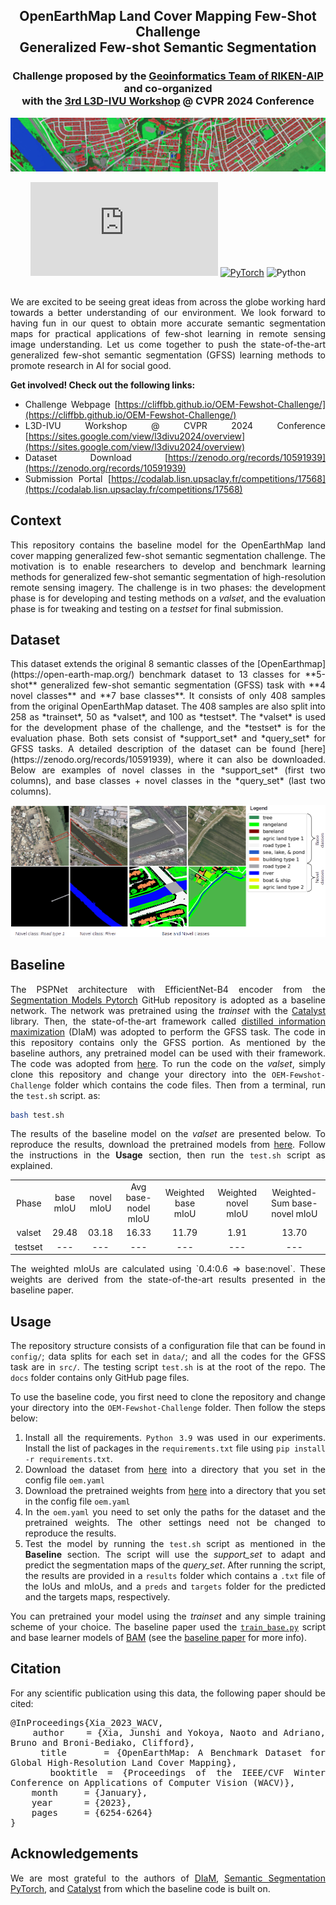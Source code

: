 <div align="center">
	
## OpenEarthMap Land Cover Mapping Few-Shot Challenge </br> Generalized Few-shot Semantic Segmentation
### Challenge proposed by the [Geoinformatics Team of RIKEN-AIP](https://geoinformatics2018.com/) and co-organized </br> with the [3rd L3D-IVU Workshop](https://sites.google.com/view/l3divu2024/overview) @ CVPR 2024 Conference

<p><img src="docs/assets/img/img2.jpg"></p>
</div>

<div align="center">
	
[![GitHub license](https://badgen.net/github/license/Naereen/Strapdown.js)](https://github.com/Naereen/StrapDown.js/blob/master/LICENSE)
<a href="https://pytorch.org/get-started/locally/"><img alt="PyTorch" src="https://img.shields.io/badge/PyTorch-ee4c2c?logo=pytorch&logoColor=white"></a>
![Python](https://img.shields.io/badge/python-3.9+-blue.svg)
</div>

##
<div align="justify">
<p>
	We are excited to be seeing great ideas from across the globe working hard towards a better understanding of our environment. We look forward to having fun in our quest to obtain more 
	accurate semantic segmentation maps for practical applications of few-shot learning in remote sensing image understanding.	
	Let us come together to push the state-of-the-art generalized few-shot semantic segmentation (GFSS) learning methods to promote research in AI for social good.
</p> 
<p>
	
**Get involved! Check out the following links:** </br>
- Challenge Webpage [https://cliffbb.github.io/OEM-Fewshot-Challenge/](https://cliffbb.github.io/OEM-Fewshot-Challenge/)
- L3D-IVU Workshop @ CVPR 2024 Conference [https://sites.google.com/view/l3divu2024/overview](https://sites.google.com/view/l3divu2024/overview)
- Dataset Download [https://zenodo.org/records/10591939](https://zenodo.org/records/10591939)
- Submission Portal [https://codalab.lisn.upsaclay.fr/competitions/17568](https://codalab.lisn.upsaclay.fr/competitions/17568)
</p>
</div>

## Context
<div align="justify">

This repository contains the baseline model for the OpenEarthMap land cover mapping generalized few-shot semantic segmentation challenge. 
The motivation is to enable researchers to develop and benchmark learning methods for generalized few-shot semantic segmentation of high-resolution remote sensing imagery. 
The challenge is in two phases: the development phase is for developing and testing methods on a *valset*, and the evaluation phase is for tweaking and testing on a *testset* for final submission.

</div>

## Dataset
<div align="justify">

<p>	
This dataset extends the original 8 semantic classes of the [OpenEarthmap](https://open-earth-map.org/) benchmark dataset to 13 classes for **5-shot** generalized few-shot semantic segmentation (GFSS) task with **4 novel classes** and **7 base classes**. It consists of only 408 samples from the original OpenEarthMap dataset. The 408 samples are also split into 258 as *trainset*, 50 as *valset*, and 100 as *testset*. The *valset* is used for the development phase of the challenge, and the *testset* is for the evaluation phase. Both sets consist of *support_set* and *query_set* for GFSS tasks. A detailed description of the dataset can be found [here](https://zenodo.org/records/10591939), where it can also be downloaded. Below are examples of novel classes in the *support_set* (first two columns), and base classes + novel classes in the *query_set* (last two columns).
</p>
<p><img src="docs/assets/img/fewshot-examples1.png"></p>
</div>

## Baseline
<div align="justify">

The PSPNet architecture with EfficientNet-B4 encoder from the [Segmentation Models Pytorch](https://github.com/qubvel/segmentation_models.pytorch?tab=readme-ov-file) GitHub repository is adopted as a baseline network.
The network was pretrained using the *trainset* with the [Catalyst](https://catalyst-team.com/) library. Then, the state-of-the-art framework called [distilled information maximization](https://arxiv.org/abs/2211.14126) 
(DIaM) was adopted to perform the GFSS task. The code in this repository contains only the GFSS portion. As mentioned by the baseline authors, any pretrained model can be used with their framework. 
The code was adopted from [here](https://github.com/sinahmr/DIaM?tab=readme-ov-file). To run the code on the *valset*, simply clone this repository and change your directory into the `OEM-Fewshot-Challenge` folder which contains the code files. Then from a terminal, run the `test.sh` script. as:
```bash
bash test.sh 
```
The results of the baseline model on the *valset* are presented below. To reproduce the results, download the pretrained models from [here](https://drive.google.com/file/d/1eLjfUJ2ajAMkJKCsoJr-MGSSzZ-LqDbR/view?usp=sharing). 
Follow the instructions in the **Usage** section, then run the `test.sh` script as explained. 

<table align="center">
    <tr align="center">
        <td>Phase</td>
        <td>base mIoU</td> 
	<td>novel mIoU</td> 
	<td>Avg base-nodel mIoU</td>
        <td>Weighted base mIoU</td> 
	<td>Weighted novel mIoU</td>
	<td>Weighted-Sum base-novel mIoU</td>
    </tr>
    <tr align="center">
        <td>valset</td>
        <td> 29.48 </td> 
	<td> 03.18 </td> 
	<td> 16.33 </td> 
	<td> 11.79 </td> 
	<td> 1.91 </td> 
	<td> 13.70 </td> 
    </tr>
   <tr align="center">
	<td>testset</td>
        <td> --- </td> 
	<td> --- </td> 
	<td> --- </td> 
	<td> --- </td> 
	<td> --- </td> 
	<td> --- </td> 
    </tr>   
</table>
The weighted mIoUs are calculated using `0.4:0.6 => base:novel`. These weights are derived from the state-of-the-art results presented in the baseline paper.

</div>

## Usage
<div align="justify">

The repository structure consists of a configuration file that can be found in `config/`; data splits for each set in `data/`; and  all the codes for the GFSS task are in `src/`. The testing script `test.sh` is at the root of the repo.
The `docs` folder contains only GitHub page files.

To use the baseline code, you first need to clone the repository and change your directory into the `OEM-Fewshot-Challenge` folder. Then follow the steps below:</br>
1. Install all the requirements. `Python 3.9` was used in our experiments. Install the list of packages in the `requirements.txt` file using `pip install -r requirements.txt`.
2. Download the dataset from [here](https://zenodo.org/records/10591939) into a directory that you set in the config file `oem.yaml`
3. Download the pretrained weights from [here](https://drive.google.com/file/d/1eLjfUJ2ajAMkJKCsoJr-MGSSzZ-LqDbR/view?usp=sharing) into a directory that you set in the config file `oem.yaml`
4. In the `oem.yaml` you need to set only the paths for the dataset and the pretrained weights. The other settings need not be changed to reproduce the results.
5. Test the model by running the `test.sh` script as mentioned in the **Baseline** section. The script will use the *support_set* to adapt and predict the segmentation maps of the *query_set*. After running the script, the results are provided in a `results` folder which contains a `.txt` file of the IoUs and mIoUs, and a `preds` and `targets` folder for the predicted and the targets maps, respectively.

You can pretrained your model using the *trainset* and any simple training scheme of your choice. The baseline paper used the [`train_base.py`](https://github.com/chunbolang/BAM/blob/main/train_base.py) script and base learner models of [BAM](https://github.com/chunbolang/BAM) (see the [baseline paper](https://github.com/sinahmr/DIaM?tab=readme-ov-file) for more info).
 
</div>

## Citation
<div align="justify">
For any scientific publication using this data, the following paper should be cited:
<pre style="white-space: pre-wrap; white-space: -moz-pre-wrap; white-space: -pre-wrap; white-space: -o-pre-wrap; word-wrap: break-word;">
@InProceedings{Xia_2023_WACV,
    author    = {Xia, Junshi and Yokoya, Naoto and Adriano, Bruno and Broni-Bediako, Clifford},
    title     = {OpenEarthMap: A Benchmark Dataset for Global High-Resolution Land Cover Mapping},
    booktitle = {Proceedings of the IEEE/CVF Winter Conference on Applications of Computer Vision (WACV)},
    month     = {January},
    year      = {2023},
    pages     = {6254-6264}
}
</pre>
</div>

## Acknowledgements
<div align="justify">

We are most grateful to the authors of [DIaM](https://github.com/sinahmr/DIaM?tab=readme-ov-file), [Semantic Segmentation PyTorch](https://github.com/qubvel/segmentation_models.pytorch?tab=readme-ov-file), 
and [Catalyst](https://catalyst-team.com/) from which the baseline code is built on.
</div>
